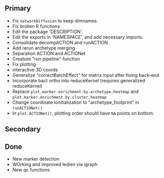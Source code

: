 ## Primary
* Fix `networkDiffusion` to keep dimnames.
* Fix broken R functions
* Edit the package 'DESCRIPTION'.
* Edit the exports in 'NAMESPACE', and add necessary imports.
* Consolidate decompACTION and runACTION
* Add rerun archetype merging
* Separation ACTION and ACTIONet
* Creature "run pipeline" function
* Fix plotting
 * interactive 3D coords
 * Generalize "correctBatchEffect" for matrix input after fixing back-end
 * Incorporate bact ortho into reduceKernel (requires generalized reduceKernel)
* Replace `plot.marker.enrichment.by.archetype.heatmap` and `plot.marker.enrichment.by.cluster.heatmap`
* Change coordinate ionitialization to "archetype_footprint" in `runACTIONet()`
* In `plot.ACTIONet()`, plotting order should have `NA` points on bottom.

## Secondary


## Done
* New marker detection
* WOrking and improved ledien via igraph
* New qc functions
